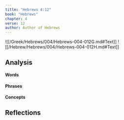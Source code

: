 ```yaml
---
title: "Hebrews 4:12"
book: "Hebrews"
chapter: 4
verse: 12
author: Author of Hebrews
---
```

![[/Greek/Hebrews/004/Hebrews-004-012G.md#Text]]
![[/Hebrew/Hebrews/004/Hebrews-004-012H.md#Text]]

## Analysis

#### Words

#### Phrases

#### Concepts

## Reflections
